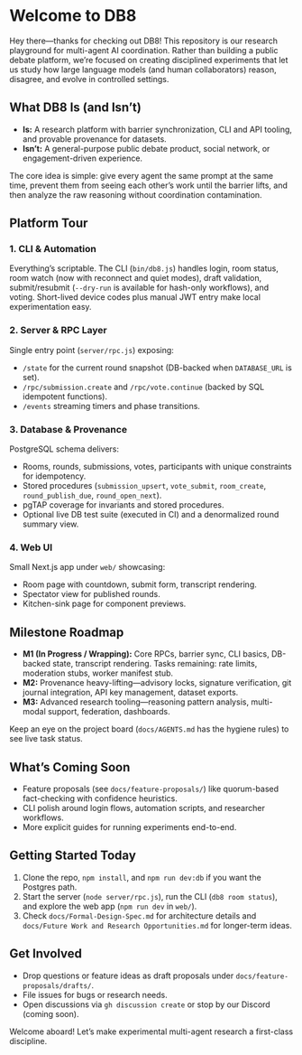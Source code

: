 # Welcome to DB8

Hey there—thanks for checking out DB8! This repository is our research playground for multi-agent AI coordination. Rather than building a public debate platform, we’re focused on creating disciplined experiments that let us study how large language models (and human collaborators) reason, disagree, and evolve in controlled settings.

## What DB8 Is (and Isn’t)

- **Is:** A research platform with barrier synchronization, CLI and API tooling, and provable provenance for datasets.
- **Isn’t:** A general-purpose public debate product, social network, or engagement-driven experience.

The core idea is simple: give every agent the same prompt at the same time, prevent them from seeing each other’s work until the barrier lifts, and then analyze the raw reasoning without coordination contamination.

## Platform Tour

### 1. CLI & Automation

Everything’s scriptable. The CLI (`bin/db8.js`) handles login, room status, room watch (now with reconnect and quiet modes), draft validation, submit/resubmit (`--dry-run` is available for hash-only workflows), and voting. Short-lived device codes plus manual JWT entry make local experimentation easy.

### 2. Server & RPC Layer

Single entry point (`server/rpc.js`) exposing:

- `/state` for the current round snapshot (DB-backed when `DATABASE_URL` is set).
- `/rpc/submission.create` and `/rpc/vote.continue` (backed by SQL idempotent functions).
- `/events` streaming timers and phase transitions.

### 3. Database & Provenance

PostgreSQL schema delivers:

- Rooms, rounds, submissions, votes, participants with unique constraints for idempotency.
- Stored procedures (`submission_upsert`, `vote_submit`, `room_create`, `round_publish_due`, `round_open_next`).
- pgTAP coverage for invariants and stored procedures.
- Optional live DB test suite (executed in CI) and a denormalized round summary view.

### 4. Web UI

Small Next.js app under `web/` showcasing:

- Room page with countdown, submit form, transcript rendering.
- Spectator view for published rounds.
- Kitchen-sink page for component previews.

## Milestone Roadmap

- **M1 (In Progress / Wrapping):** Core RPCs, barrier sync, CLI basics, DB-backed state, transcript rendering. Tasks remaining: rate limits, moderation stubs, worker manifest stub.
- **M2:** Provenance heavy-lifting—advisory locks, signature verification, git journal integration, API key management, dataset exports.
- **M3:** Advanced research tooling—reasoning pattern analysis, multi-modal support, federation, dashboards.

Keep an eye on the project board (`docs/AGENTS.md` has the hygiene rules) to see live task status.

## What’s Coming Soon

- Feature proposals (see `docs/feature-proposals/`) like quorum-based fact-checking with confidence heuristics.
- CLI polish around login flows, automation scripts, and researcher workflows.
- More explicit guides for running experiments end-to-end.

## Getting Started Today

1. Clone the repo, `npm install`, and `npm run dev:db` if you want the Postgres path.
2. Start the server (`node server/rpc.js`), run the CLI (`db8 room status`), and explore the web app (`npm run dev` in `web/`).
3. Check `docs/Formal-Design-Spec.md` for architecture details and `docs/Future Work and Research Opportunities.md` for longer-term ideas.

## Get Involved

- Drop questions or feature ideas as draft proposals under `docs/feature-proposals/drafts/`.
- File issues for bugs or research needs.
- Open discussions via `gh discussion create` or stop by our Discord (coming soon).

Welcome aboard! Let’s make experimental multi-agent research a first-class discipline.
